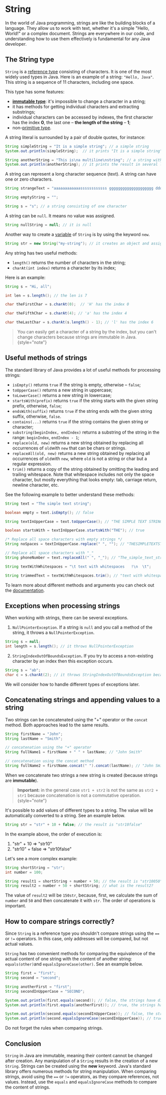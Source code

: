 # String

In the world of Java programming, strings are like the building blocks of a language. They allow us to work with text, whether it's a simple "Hello, World!" or a complex document. Strings are everywhere in our code, and understanding how to use them effectively is fundamental for any Java developer.

## The String type

`String` is a [reference type](https://hyperskill.org/learn/step/3523) consisting of characters. It is one of the most widely used types in Java. Here is an example of a string: `"Hello, Java"`. This string is a sequence of 11 characters, including one space.

This type has some features:

- **[immutable type](https://hyperskill.org/learn/step/3523)**: it's impossible to change a character in a string;
- it has methods for getting individual characters and extracting substrings;
- individual characters can be accessed by indexes, the first character has the index **0**, the last one – **the length of the string** – **1**;
- non-[primitive type](https://hyperskill.org/learn/step/3523).

A string literal is surrounded by a pair of double quotes, for instance:

```java
String simpleString = "It is a simple string"; // a simple string
System.out.println(simpleString);  // it prints "It is a simple string"

String anotherString = "This is\na multiline\nstring"; // a string with escape sequences
System.out.println(anotherString); // it prints the result in several lines
```

A string can represent a long character sequence (text). A string can have one or zero characters.

```java
String strangeText = "aaaaaaaaaaaassssssssssss gggggggggggggggggggg ddddddddddd qqqqqq ffff";

String emptyString = "";

String s = "s"; // a string consisting of one character
```

A string can be `null`. It means no value was assigned.

```java
String nullString = null; // it is null
```

Another way to create a [variable](https://hyperskill.org/learn/step/3523) of `String` is by using the keyword `new`.

```java
String str = new String("my-string"); // it creates an object and assigns it to the variable
```

Any string has two useful methods:

- `length()` returns the number of characters in the string;
- `charAt(int index)` returns a character by its index;

Here is an example:

```java
String s = "Hi, all";

int len = s.length(); // the len is 7

char theFirstChar = s.charAt(0);  // 'H' has the index 0

char theFifthChar = s.charAt(4); // 'a' has the index 4

char theLastChar = s.charAt(s.length() - 1); // 'l' has the index 6
```

> You can easily get a character of a string by the index, but you can't change characters because strings are immutable in Java.
{style="note"}
## Useful methods of strings

The standard library of Java provides a lot of useful methods for processing strings:

- `isEmpty()` returns `true` if the string is empty, otherwise – `false`;
- `toUpperCase()` returns a new string in uppercase;
- `toLowerCase()` returns a new string in lowercase;
- `startsWith(prefix)` returns `true` if the string starts with the given string prefix, otherwise, `false`;
- `endsWith(suffix)` returns `true` if the string ends with the given string suffix, otherwise, `false`.
- `contains(...)` returns `true` if the string contains the given string or character;
- `substring(beginIndex, endIndex)` returns a substring of the string in the range: `beginIndex`, `endIndex - 1`;
- `replace(old, new)` returns a new string obtained by replacing all occurrences of `old`with `new` that can be chars or strings.
- `replaceAll(old, new)` returns a new string obtained by replacing all occurrences of `old`with `new`, where `old` is not a string or char but a regular expression.
- `trim()` returns a copy of the string obtained by omitting the leading and trailing whitespace. Note that whitespace includes not only the space character, but mostly everything that looks empty: tab, carriage return, newline character, etc.

See the following example to better understand these methods:

```java
String text = "The simple text string";

boolean empty = text.isEmpty(); // false

String textInUpperCase = text.toUpperCase(); // "THE SIMPLE TEXT STRING"

boolean startsWith = textInUpperCase.startsWith("THE"); // true

/* Replace all space characters with empty strings */
String noSpaces = textInUpperCase.replace(" ", ""); // "THESIMPLETEXTSTRING"

// Replace all space characters with "_"
String phoneNumber = text.replaceAll(" ", "_"); // "The_simple_text_string"

String textWithWhitespaces = "\t text with whitespaces   !\n  \t";

String trimmedText = textWithWhitespaces.trim(); // "text with whitespaces   !"
```

To learn more about different methods and arguments you can check out the [documentation](https://docs.oracle.com/javase/8/docs/api/java/lang/String.html).

## Exceptions when processing strings

When working with strings, there can be several exceptions.

1. `NullPointerException`. If a string is `null` and you call a method of the string, it throws a `NullPointerException`.

```java
String s = null;
int length = s.length(); // it throws NullPointerException
```

2. `StringIndexOutOfBoundsException`**.** If you try to access a non-existing character by an index then this exception occurs.

```java
String s = "ab";
char c = s.charAt(2); // it throws StringIndexOutOfBoundsException because indexing starts with 0
```

We will consider how to handle different types of exceptions later.

## Concatenating strings and appending values to a string

Two strings can be concatenated using the "+" operator or the `concat` method. Both approaches lead to the same results.

```java
String firstName = "John";
String lastName = "Smith";

// concatenation using the "+" operator
String fullName1 = firstName + " " + lastName; // "John Smith"

// concatenation using the concat method 
String fullName2 = firstName.concat(" ").concat(lastName); // "John Smith"
```

When we concatenate two strings a new string is created (because strings are **immutable**).













> **Important:** in the general case `str1 + str2` is not the same as `str2 + str1` because concatenation is not a commutative operation.
{style="note"}












It's possible to add values of different types to a string. The value will be automatically converted to a string. See an example below.

```java
String str = "str" + 10 + false; // the result is "str10false"
```

In the example above, the order of execution is:

1. "str" + 10 => "str10"
2. "str10" + false => "str10false"

Let's see a more complex example:

```java
String shortString = "str";
int number = 100;

String result1 = shortString + number + 50; // the result is "str10050"
String result2 = number + 50 + shortString; // what is the result2?
```

The value of `result2` will be `150str`, because, first, we calculate the sum of `number` and `50` and then concatenate it with `str`. The order of operations is important.

## How to compare strings correctly?

Since `String` is a reference type you shouldn't compare strings using the `==` or `!=` operators. In this case, only addresses will be compared, but not actual values.

`String` has two convenient methods for comparing the equivalence of the actual content of one string with the content of another string: `equals(other)`and `equalsIgnoreCase(other)`. See an example below.

```java
String first = "first";
String second = "second";

String anotherFirst = "first";
String secondInUpperCase = "SECOND";

System.out.println(first.equals(second)); // false, the strings have different values
System.out.println(first.equals(anotherFirst)); // true, the strings have the same value

System.out.println(second.equals(secondInUpperCase)); // false, the strings have different cases
System.out.println(second.equalsIgnoreCase(secondInUpperCase)); // true, it ignores cases 
```

Do not forget the rules when comparing strings.

## Conclusion

`String` in Java are immutable, meaning their content cannot be changed after creation. Any manipulation of a `String` results in the creation of a new `String`. Strings can be created using the **new** keyword. Java's standard library offers numerous methods for string manipulation. When comparing strings, avoid using the `==` or `!=` operators, as they compare references, not values. Instead, use the `equals` and `equalsIgnoreCase` methods to compare the content of strings.